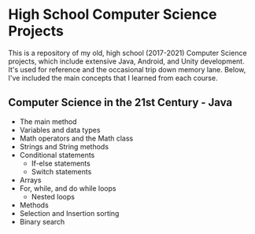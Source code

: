 # High School Computer Science Projects

This is a repository of my old, high school (2017-2021) Computer Science projects, which include extensive Java, Android, and Unity development. It's used for reference and the occasional trip down memory lane. Below, I've included the main concepts that I learned from each course.

## Computer Science in the 21st Century - Java

* The main method
* Variables and data types
* Math operators and the Math class
* Strings and String methods
* Conditional statements
  * If-else statements
  * Switch statements
* Arrays
* For, while, and do while loops
  * Nested loops
* Methods
* Selection and Insertion sorting
* Binary search

